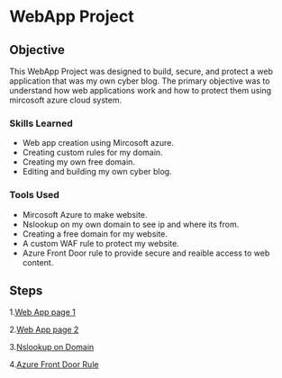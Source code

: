 # WebApp Project

## Objective

This WebApp Project was designed to build, secure, and protect a web application that was my own cyber blog. The primary objective was to understand how web applications work and how to protect them using mircosoft azure cloud system. 

### Skills Learned

- Web app creation using Mircosoft azure.
- Creating custom rules for my domain.
- Creating my own free domain.
- Editing and building my own cyber blog.

### Tools Used

- Mircosoft Azure to make website.
- Nslookup on my own domain to see ip and where its from. 
- Creating a free domain for my website.
- A custom WAF rule to protect my website.
- Azure Front Door rule to provide secure and reaible access to web content.

## Steps

1.[Web App page 1
](https://github.com/Adamgzlez/WebApp-Project/blob/main/Screen%20Shot%202023-03-30%20at%2010.07.16%20PM.png)

2.[Web App page 2
](https://github.com/Adamgzlez/WebApp-Project/blob/main/Screen%20Shot%202023-03-30%20at%2010.07.25%20PM.png)

3.[Nslookup on Domain
](https://github.com/Adamgzlez/WebApp-Project/blob/main/Screen%20Shot%202023-03-30%20at%2010.36.58%20PM.png)

4.[Azure Front Door Rule
](https://github.com/Adamgzlez/WebApp-Project/blob/main/Screen%20Shot%202023-03-30%20at%209.39.49%20PM.png)
